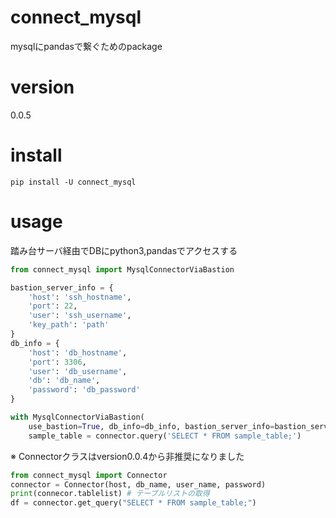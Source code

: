 # connect_mysql

mysqlにpandasで繋ぐためのpackage

# version
0.0.5

# install

```shell
pip install -U connect_mysql
```

# usage

踏み台サーバ経由でDBにpython3,pandasでアクセスする
```python
from connect_mysql import MysqlConnectorViaBastion

bastion_server_info = {
    'host': 'ssh_hostname',
    'port': 22,
    'user': 'ssh_username',
    'key_path': 'path'
}
db_info = {
    'host': 'db_hostname',
    'port': 3306,
    'user': 'db_username',
    'db': 'db_name',
    'password': 'db_password'
}

with MysqlConnectorViaBastion(
    use_bastion=True, db_info=db_info, bastion_server_info=bastion_server_info) as connector:
    sample_table = connector.query('SELECT * FROM sample_table;')
```

※ Connectorクラスはversion0.0.4から非推奨になりました
```python
from connect_mysql import Connector
connector = Connector(host, db_name, user_name, password)
print(connecor.tablelist) # テーブルリストの取得
df = connector.get_query("SELECT * FROM sample_table;")
```